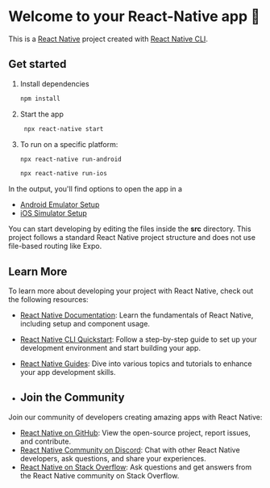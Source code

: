 
# Welcome to your React-Native app 👋

This is a [React Native](https://reactnative.dev) project created with [React Native CLI](https://reactnative.dev/docs/environment-setup).
## Get started

1. Install dependencies

   ```bash
   npm install
   ```

2. Start the app

   ```bash
    npx react-native start
   ```
3. To run on a specific platform:

    ```bash
    npx react-native run-android
   ```
     ```bash
    npx react-native run-ios
   ```

In the output, you'll find options to open the app in a

- [Android Emulator Setup](https://developer.android.com/studio/run/emulator)
- [iOS Simulator Setup](https://developer.apple.com/documentation/xcode/running-your-app-in-the-simulator-or-on-a-device)

You can start developing by editing the files inside the **src** directory. This project follows a standard React Native project structure and does not use file-based routing like Expo.

## Learn More

To learn more about developing your project with React Native, check out the following resources:

- [React Native Documentation](https://reactnative.dev/docs/getting-started): Learn the fundamentals of React Native, including setup and component usage.
- [React Native CLI Quickstart](https://reactnative.dev/docs/environment-setup): Follow a step-by-step guide to set up your development environment and start building your app.
- [React Native Guides](https://reactnative.dev/docs/next/tutorial): Dive into various topics and tutorials to enhance your app development skills.

- ## Join the Community

Join our community of developers creating amazing apps with React Native:

- [React Native on GitHub](https://github.com/facebook/react-native): View the open-source project, report issues, and contribute.
- [React Native Community on Discord](https://discord.gg/reactiflux): Chat with other React Native developers, ask questions, and share your experiences.
- [React Native on Stack Overflow](https://stackoverflow.com/questions/tagged/react-native): Ask questions and get answers from the React Native community on Stack Overflow.
